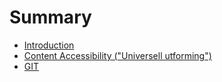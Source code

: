 # Summary

* [Introduction](README.md)
* [Content Accessibility ("Universell utforming")](src/notes/content-accessibility.md)
* [GIT](src/notes/git.md)
